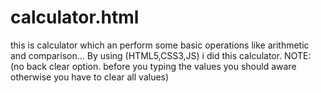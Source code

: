 # calculator.html
this is calculator which an perform some basic operations like arithmetic and comparison...
By using (HTML5,CSS3,JS) i did this calculator.
NOTE: (no back clear option. before you typing the values you should aware otherwise you have to clear all values)
